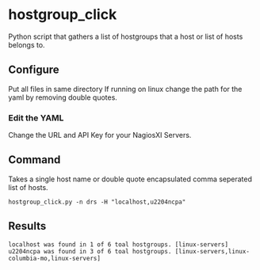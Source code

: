 # hostgroup_click
Python script that gathers a list of hostgroups that a host or list of hosts belongs to.

## Configure
Put all files in same directory
If running on linux change the path for the yaml by removing double quotes.

### Edit the YAML
Change the URL and API Key for your NagiosXI Servers.

## Command
Takes a single host name or double quote encapsulated comma seperated list of hosts.

    hostgroup_click.py -n drs -H "localhost,u2204ncpa"

## Results

    localhost was found in 1 of 6 toal hostgroups. [linux-servers]
    u2204ncpa was found in 3 of 6 toal hostgroups. [linux-servers,linux-columbia-mo,linux-servers]

